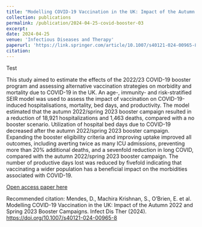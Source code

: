 ```yaml
---
title: "Modelling COVID-19 Vaccination in the UK: Impact of the Autumn 2022 and Spring 2023 Booster Campaigns"
collection: publications
permalink: /publication/2024-04-25-covid-booster-03
excerpt: 
date: 2024-04-25
venue: 'Infectious Diseases and Therapy'
paperurl: 'https://link.springer.com/article/10.1007/s40121-024-00965-8'
citation: 
---
```


Test 

This study aimed to estimate the effects of the 2022/23 COVID-19 booster program and assessing alternative vaccination strategies on morbidity and mortality due to COVID-19 in the UK. An age-, immunity- and risk-stratified SEIR model was used to assess the impact of vaccination on COVID-19-induced hospitalisations, mortality, bed days, and productivity. The model estimated that the autumn 2022/spring 2023 booster campaign resulted in a reduction of 18,921 hospitalizations and 1,463 deaths, compared with a no booster scenario. Utilization of hospital bed days due to COVID-19 decreased after the autumn 2022/spring 2023 booster campaign. Expanding the booster eligibility criteria and improving uptake improved all outcomes, including averting twice as many ICU admissions, preventing more than 20% additional deaths, and a sevenfold reduction in long COVID, compared with the autumn 2022/spring 2023 booster campaign. The number of productive days lost was reduced by fivefold indicating that vaccinating a wider population has a beneficial impact on the morbidities associated with COVID-19.

[Open access paper here](https://doi.org/10.1007/s40121-024-00965-8)

Recommended citation: Mendes, D., Machira Krishnan, S., O’Brien, E. et al. Modelling COVID-19 Vaccination in the UK: Impact of the Autumn 2022 and Spring 2023 Booster Campaigns. Infect Dis Ther (2024). https://doi.org/10.1007/s40121-024-00965-8

